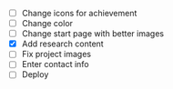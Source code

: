 - [ ] Change icons for achievement
- [ ] Change color
- [ ] Change start page with better images
- [X] Add research content
- [ ] Fix project images
- [ ] Enter contact info
- [ ] Deploy
